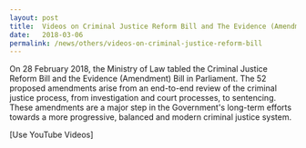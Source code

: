 ```yaml
---
layout: post
title:  Videos on Criminal Justice Reform Bill and The Evidence (Amendment) Bill
date:   2018-03-06
permalink: /news/others/videos-on-criminal-justice-reform-bill
---
```


On 28 February 2018, the Ministry of Law tabled the Criminal Justice Reform Bill and the Evidence (Amendment) Bill in Parliament. The 52 proposed amendments arise from an end-to-end review of the criminal justice process, from investigation and court processes, to sentencing. These amendments are a major step in the Government's long-term efforts towards a more progressive, balanced and modern criminal justice system.

[Use YouTube Videos]
